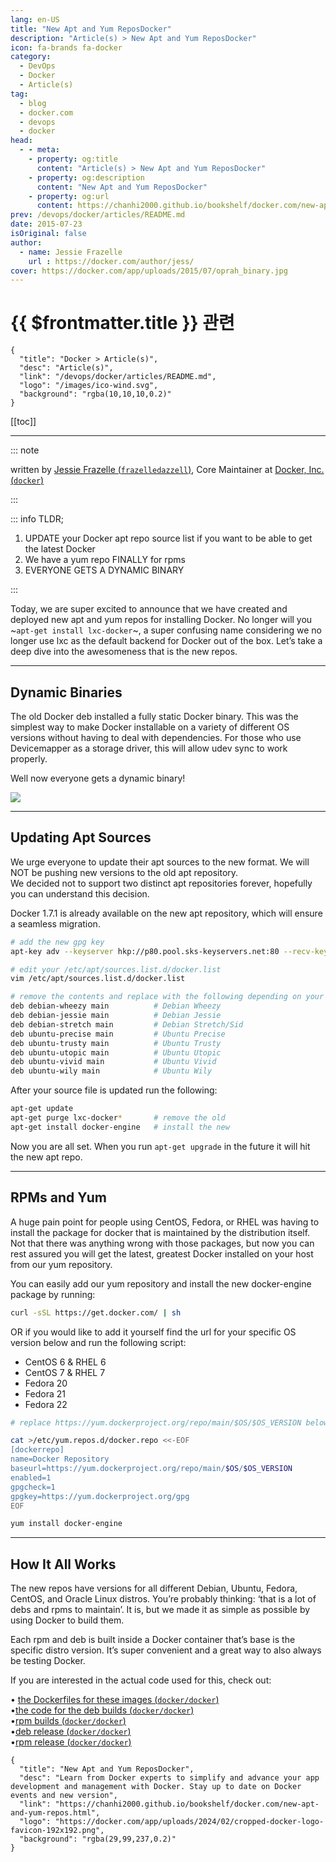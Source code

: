 ```yaml
---
lang: en-US
title: "New Apt and Yum ReposDocker"
description: "Article(s) > New Apt and Yum ReposDocker"
icon: fa-brands fa-docker
category:
  - DevOps
  - Docker
  - Article(s)
tag:
  - blog
  - docker.com
  - devops
  - docker
head:
  - - meta:
    - property: og:title
      content: "Article(s) > New Apt and Yum ReposDocker"
    - property: og:description
      content: "New Apt and Yum ReposDocker"
    - property: og:url
      content: https://chanhi2000.github.io/bookshelf/docker.com/new-apt-and-yum-repos.html
prev: /devops/docker/articles/README.md
date: 2015-07-23
isOriginal: false
author:
  - name: Jessie Frazelle
    url : https://docker.com/author/jess/
cover: https://docker.com/app/uploads/2015/07/oprah_binary.jpg
---
```


# {{ $frontmatter.title }} 관련

```component VPCard
{
  "title": "Docker > Article(s)",
  "desc": "Article(s)",
  "link": "/devops/docker/articles/README.md",
  "logo": "/images/ico-wind.svg",
  "background": "rgba(10,10,10,0.2)"
}
```

[[toc]]

---

<SiteInfo
  name="New Apt and Yum ReposDocker"
  desc="Learn from Docker experts to simplify and advance your app development and management with Docker. Stay up to date on Docker events and new version"
  url="https://docker.com/blog/new-apt-and-yum-repos"
  logo="https://docker.com/app/uploads/2024/02/cropped-docker-logo-favicon-192x192.png"
  preview="https://docker.com/app/uploads/2015/07/oprah_binary.jpg"/>

::: note

written by [Jessie Frazelle (<FontIcon icon="fa-brands fa-x-twitter"/>`frazelledazzell`)](https://x.com/frazelledazzell), Core Maintainer at [Docker, Inc. (<FontIcon icon="fa-brands fa-x-twitter"/>`docker`)](https://x.com/docker)

:::

::: info TLDR;

1. UPDATE your Docker apt repo source list if you want to be able to get the latest Docker
2. We have a yum repo FINALLY for rpms
3. EVERYONE GETS A DYNAMIC BINARY

:::

Today, we are super excited to announce that we have created and deployed new apt and yum repos for installing Docker. No longer will you ~`apt-get install lxc-docker`~, a super confusing name considering we no longer use lxc as the default backend for Docker out of the box. Let’s take a deep dive into the awesomeness that is the new repos.

---

## Dynamic Binaries

The old Docker deb installed a fully static Docker binary. This was the simplest way to make Docker installable on a variety of different OS versions without having to deal with dependencies. For those who use Devicemapper as a storage driver, this will allow udev sync to work properly.

Well now everyone gets a dynamic binary!

![](https://docker.com/app/uploads/2015/07/oprah_binary.jpg)

---

## Updating Apt Sources

We urge everyone to update their apt sources to the new format. We will NOT be pushing new versions to the old apt repository.  
We decided not to support two distinct apt repositories forever, hopefully you can understand this decision.

Docker 1.7.1 is already available on the new apt repository, which will ensure a seamless migration.

```sh :collapsed-lines
# add the new gpg key
apt-key adv --keyserver hkp://p80.pool.sks-keyservers.net:80 --recv-keys 58118E89F3A912897C070ADBF76221572C52609D

# edit your /etc/apt/sources.list.d/docker.list
vim /etc/apt/sources.list.d/docker.list

# remove the contents and replace with the following depending on your os and version:
deb debian-wheezy main          # Debian Wheezy
deb debian-jessie main          # Debian Jessie
deb debian-stretch main         # Debian Stretch/Sid
deb ubuntu-precise main         # Ubuntu Precise
deb ubuntu-trusty main          # Ubuntu Trusty
deb ubuntu-utopic main          # Ubuntu Utopic
deb ubuntu-vivid main           # Ubuntu Vivid
deb ubuntu-wily main            # Ubuntu Wily
```

After your source file is updated run the following:

```sh
apt-get update
apt-get purge lxc-docker*       # remove the old
apt-get install docker-engine   # install the new
```

Now you are all set. When you run `apt-get upgrade` in the future it will hit the new apt repo.

---

## RPMs and Yum

A huge pain point for people using CentOS, Fedora, or RHEL was having to install the package for docker that is maintained by the distribution itself. Not that there was anything wrong with those packages, but now you can rest assured you will get the latest, greatest Docker installed on your host from our yum repository.

You can easily add our yum repository and install the new docker-engine package by running:

```sh
curl -sSL https://get.docker.com/ | sh
```

OR if you would like to add it yourself find the url for your specific OS version below and run the following script:

- CentOS 6 & RHEL 6
- CentOS 7 & RHEL 7
- Fedora 20
- Fedora 21
- Fedora 22

```sh
# replace https://yum.dockerproject.org/repo/main/$OS/$OS_VERSION below with your specific OS versions url from above
```

```sh
cat >/etc/yum.repos.d/docker.repo <<-EOF
[dockerrepo]
name=Docker Repository
baseurl=https://yum.dockerproject.org/repo/main/$OS/$OS_VERSION
enabled=1
gpgcheck=1
gpgkey=https://yum.dockerproject.org/gpg
EOF

yum install docker-engine
```

---

## How It All Works

The new repos have versions for all different Debian, Ubuntu, Fedora, CentOS, and Oracle Linux distros. You’re probably thinking: ‘that is a lot of debs and rpms to maintain’. It is, but we made it as simple as possible by using Docker to build them.

Each rpm and deb is built inside a Docker container that’s base is the specific distro version. It’s super convenient and a great way to also always be testing Docker.

If you are interested in the actual code used for this, check out:

• [the Dockerfiles for these images (<FontIcon icon="iconfont icon-github"/>`docker/docker`)](https://github.com/docker/docker/tree/master/contrib/builder)  
•[the code for the deb builds (<FontIcon icon="iconfont icon-github"/>`docker/docker`)](https://github.com/docker/docker/blob/master/hack/make/build-deb)  
•[rpm builds (<FontIcon icon="iconfont icon-github"/>`docker/docker`)](https://github.com/docker/docker/blob/master/hack/make/build-rpm)  
•[deb release (<FontIcon icon="iconfont icon-github"/>`docker/docker`)](https://github.com/docker/docker/blob/master/hack/make/release-deb)  
•[rpm release (<FontIcon icon="iconfont icon-github"/>`docker/docker`)](https://github.com/docker/docker/blob/master/hack/make/release-rpm)

<!-- TODO: add ARTICLE CARD -->
```component VPCard
{
  "title": "New Apt and Yum ReposDocker",
  "desc": "Learn from Docker experts to simplify and advance your app development and management with Docker. Stay up to date on Docker events and new version",
  "link": "https://chanhi2000.github.io/bookshelf/docker.com/new-apt-and-yum-repos.html",
  "logo": "https://docker.com/app/uploads/2024/02/cropped-docker-logo-favicon-192x192.png",
  "background": "rgba(29,99,237,0.2)"
}
```

